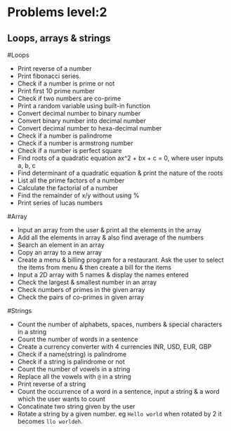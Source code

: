 # Problems level:2
## Loops, arrays & strings

#Loops
- Print reverse of a number
- Print fibonacci series.
- Check if a number is prime or not
- Print first 10 prime number
- Check if two numbers are co-prime
- Print a random variable using built-in function
- Convert decimal number to binary number
- Convert binary number into decimal number
- Convert decimal number to hexa-decimal number
- Check if a number is palindrome
- Check if a number is armstrong number
- Check if a number is perfect square
- Find roots of a quadratic equation ax^2 + bx + c = 0, where user inputs a, b, c
- Find determinant of a quadratic equation & print the nature of the roots
- List all the prime factors of a number
- Calculate the factorial of a number
- Find the remainder of x/y without using %
- Print series of lucas numbers

#Array
- Input an array from the user & print all the elements in the array
- Add all the elements in array & also find average of the numbers
- Search an element in an array
- Copy an array to a new array
- Create a menu & billing program for a restaurant. Ask the user to select the items from menu & then create a bill for the items
- Input a 2D array with 5 names & display the names entered
- Check the largest & smallest number in an array
- Check numbers of primes in the given array
- Check the pairs of co-primes in given array

#Strings
- Count the number of alphabets, spaces, numbers & special characters in a string
- Count the number of words in a sentence
- Create a currency converter with 4 currencies INR, USD, EUR, GBP
- Check if a name(string) is palindrome
- Check if a string is palindrome or not
- Count the number of vowels in a string
- Replace all the vowels with `@` in a string
- Print reverse of a string
- Count the occurrence of a word in a sentence, input a string & a word which the user wants to count
- Concatinate two string given by the user
- Rotate a string by a given number. eg `Hello world` when rotated by 2 it becomes `llo worldeh`.
